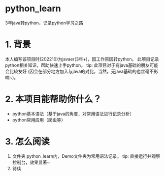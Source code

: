 # python_learn
3年java转python，记录python学习之路

# 1. 背景
本人编写该项目时(202210)为javaer(3年+)，因工作原因转python。
此项目记录python相关知识，帮助快速上手python。
tip: 此项目对于有java基础的朋友可能会比较友好
(因会在部分地方加入与java的对比，当然，无java基础的也丝毫不影响~)。
# 2. 本项目能帮助你什么？
- python基本语法（基于java的角度，对常用语法进行记录分析）
- python常用应用（爬虫等）
# 3. 怎么阅读
1. 文件夹 python_learn内，Demo文件夹为常用语法记录。
tip: 直接运行并观察控制台，效果显著~
2. 待续
